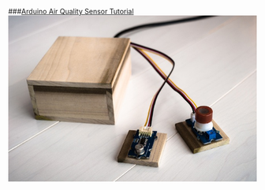 ###[Arduino Air Quality Sensor Tutorial](https://plot.ly/arduino/air-quality-tutorial/)
![Arduino Air Quality](../../imgs/arduino-airquality.jpg)
